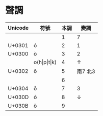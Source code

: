 # 聲調

| Unicode | 符號 | 本調 | 變調 | 
| - | - | - | - |
|      |          | 1 | 7
|U+0301|o&#x0301; | 2 | 1
|U+0300|o&#x0300; | 3 | 2 
|      |o(h\|p\|t\|k)| 4 | &#8593;
|U+0302|o&#x0302; | 5 | 南7 北3 
|      |          | 6 |
|U+0304|o&#x0304; | 7 | 3 
|U+030D|o&#x030D; | 8 | &#8595;
|U+030B|o&#x030B; | 9 |
